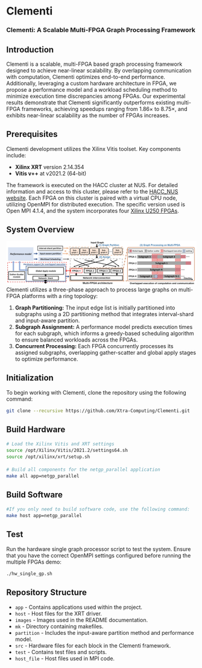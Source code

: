# Clementi
### Clementi: A Scalable Multi-FPGA Graph Processing Framework

## Introduction
Clementi is a scalable, multi-FPGA based graph processing framework designed to achieve near-linear scalability. By overlapping communication with computation, Clementi optimizes end-to-end performance. Additionally, leveraging a custom hardware architecture in FPGA, we propose a performance model and a workload scheduling method to minimize execution time discrepancies among FPGAs. Our experimental results demonstrate that Clementi significantly outperforms existing multi-FPGA frameworks, achieving speedups ranging from 1.86× to 8.75×, and exhibits near-linear scalability as the number of FPGAs increases.

## Prerequisites
Clementi development utilizes the Xilinx Vitis toolset. Key components include:
- **Xilinx XRT** version 2.14.354
- **Vitis v++** at v2021.2 (64-bit)

The framework is executed on the HACC cluster at NUS. For detailed information and access to this cluster, please refer to the [HACC_NUS website](https://xacchead.d2.comp.nus.edu.sg/). Each FPGA on this cluster is paired with a virtual CPU node, utilizing OpenMPI for distributed execution. The specific version used is Open MPI 4.1.4, and the system incorporates four [Xilinx U250 FPGAs](https://docs.amd.com/r/en-US/ug1120-alveo-platforms/U200-Gen3x16-XDMA-base_2-Platform).

## System Overview
![Clementi Overview](images/Clementi_overview.png)
Clementi utilizes a three-phase approach to process large graphs on multi-FPGA platforms with a ring topology:
1. **Graph Partitioning:** The input edge list is initially partitioned into subgraphs using a 2D partitioning method that integrates interval-shard and input-aware partition.
2. **Subgraph Assignment:** A performance model predicts execution times for each subgraph, which informs a greedy-based scheduling algorithm to ensure balanced workloads across the FPGAs.
3. **Concurrent Processing:** Each FPGA concurrently processes its assigned subgraphs, overlapping gather-scatter and global apply stages to optimize performance.

## Initialization
To begin working with Clementi, clone the repository using the following command:
```bash
git clone --recursive https://github.com/Xtra-Computing/Clementi.git
```
## Build Hardware
```bash
# Load the Xilinx Vitis and XRT settings
source /opt/Xilinx/Vitis/2021.2/settings64.sh
source /opt/xilinx/xrt/setup.sh

# Build all components for the netgp_parallel application
make all app=netgp_parallel
```

## Build Software
```bash
#If you only need to build software code, use the following command:
make host app=netgp_parallel
```

## Test
Run the hardware single graph processor script to test the system. Ensure that you have the correct OpenMPI settings configured before running the multiple FPGAs demo:
```bash
./hw_single_gp.sh
```

## Repository Structure

- `app` - Contains applications used within the project.
- `host` - Host files for the XRT driver.
- `images` - Images used in the README documentation.
- `mk` - Directory containing makefiles.
- `partition` - Includes the input-aware partition method and performance model.
- `src` - Hardware files for each block in the Clementi framework.
- `test` - Contains test files and scripts.
- `host_file` - Host files used in MPI code.